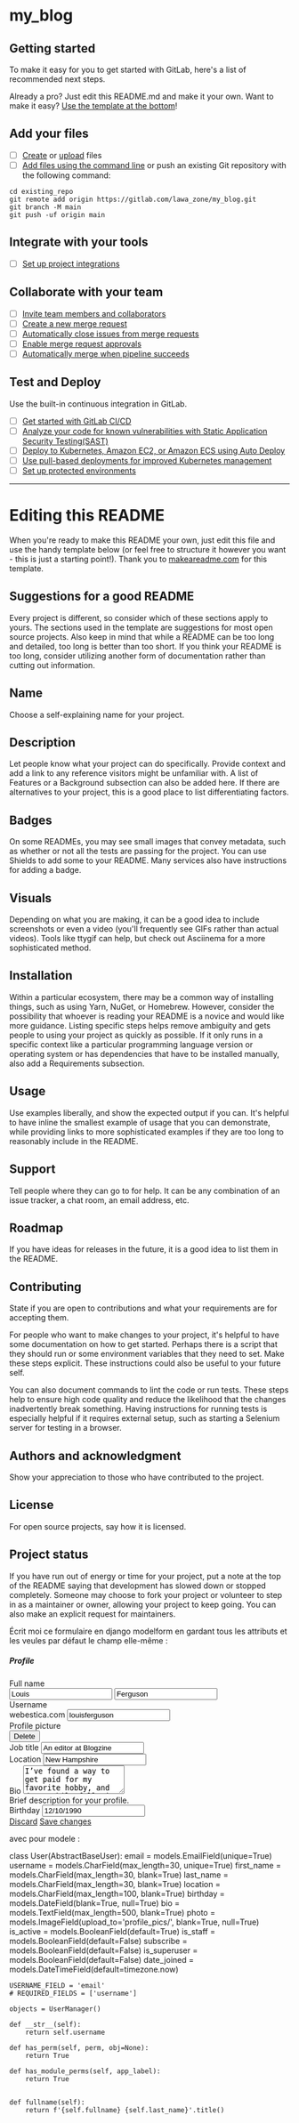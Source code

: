 # my_blog



## Getting started

To make it easy for you to get started with GitLab, here's a list of recommended next steps.

Already a pro? Just edit this README.md and make it your own. Want to make it easy? [Use the template at the bottom](#editing-this-readme)!

## Add your files

- [ ] [Create](https://docs.gitlab.com/ee/user/project/repository/web_editor.html#create-a-file) or [upload](https://docs.gitlab.com/ee/user/project/repository/web_editor.html#upload-a-file) files
- [ ] [Add files using the command line](https://docs.gitlab.com/ee/gitlab-basics/add-file.html#add-a-file-using-the-command-line) or push an existing Git repository with the following command:

```
cd existing_repo
git remote add origin https://gitlab.com/lawa_zone/my_blog.git
git branch -M main
git push -uf origin main
```

## Integrate with your tools

- [ ] [Set up project integrations](https://gitlab.com/lawa_zone/my_blog/-/settings/integrations)

## Collaborate with your team

- [ ] [Invite team members and collaborators](https://docs.gitlab.com/ee/user/project/members/)
- [ ] [Create a new merge request](https://docs.gitlab.com/ee/user/project/merge_requests/creating_merge_requests.html)
- [ ] [Automatically close issues from merge requests](https://docs.gitlab.com/ee/user/project/issues/managing_issues.html#closing-issues-automatically)
- [ ] [Enable merge request approvals](https://docs.gitlab.com/ee/user/project/merge_requests/approvals/)
- [ ] [Automatically merge when pipeline succeeds](https://docs.gitlab.com/ee/user/project/merge_requests/merge_when_pipeline_succeeds.html)

## Test and Deploy

Use the built-in continuous integration in GitLab.

- [ ] [Get started with GitLab CI/CD](https://docs.gitlab.com/ee/ci/quick_start/index.html)
- [ ] [Analyze your code for known vulnerabilities with Static Application Security Testing(SAST)](https://docs.gitlab.com/ee/user/application_security/sast/)
- [ ] [Deploy to Kubernetes, Amazon EC2, or Amazon ECS using Auto Deploy](https://docs.gitlab.com/ee/topics/autodevops/requirements.html)
- [ ] [Use pull-based deployments for improved Kubernetes management](https://docs.gitlab.com/ee/user/clusters/agent/)
- [ ] [Set up protected environments](https://docs.gitlab.com/ee/ci/environments/protected_environments.html)

***

# Editing this README

When you're ready to make this README your own, just edit this file and use the handy template below (or feel free to structure it however you want - this is just a starting point!). Thank you to [makeareadme.com](https://www.makeareadme.com/) for this template.

## Suggestions for a good README
Every project is different, so consider which of these sections apply to yours. The sections used in the template are suggestions for most open source projects. Also keep in mind that while a README can be too long and detailed, too long is better than too short. If you think your README is too long, consider utilizing another form of documentation rather than cutting out information.

## Name
Choose a self-explaining name for your project.

## Description
Let people know what your project can do specifically. Provide context and add a link to any reference visitors might be unfamiliar with. A list of Features or a Background subsection can also be added here. If there are alternatives to your project, this is a good place to list differentiating factors.

## Badges
On some READMEs, you may see small images that convey metadata, such as whether or not all the tests are passing for the project. You can use Shields to add some to your README. Many services also have instructions for adding a badge.

## Visuals
Depending on what you are making, it can be a good idea to include screenshots or even a video (you'll frequently see GIFs rather than actual videos). Tools like ttygif can help, but check out Asciinema for a more sophisticated method.

## Installation
Within a particular ecosystem, there may be a common way of installing things, such as using Yarn, NuGet, or Homebrew. However, consider the possibility that whoever is reading your README is a novice and would like more guidance. Listing specific steps helps remove ambiguity and gets people to using your project as quickly as possible. If it only runs in a specific context like a particular programming language version or operating system or has dependencies that have to be installed manually, also add a Requirements subsection.

## Usage
Use examples liberally, and show the expected output if you can. It's helpful to have inline the smallest example of usage that you can demonstrate, while providing links to more sophisticated examples if they are too long to reasonably include in the README.

## Support
Tell people where they can go to for help. It can be any combination of an issue tracker, a chat room, an email address, etc.

## Roadmap
If you have ideas for releases in the future, it is a good idea to list them in the README.

## Contributing
State if you are open to contributions and what your requirements are for accepting them.

For people who want to make changes to your project, it's helpful to have some documentation on how to get started. Perhaps there is a script that they should run or some environment variables that they need to set. Make these steps explicit. These instructions could also be useful to your future self.

You can also document commands to lint the code or run tests. These steps help to ensure high code quality and reduce the likelihood that the changes inadvertently break something. Having instructions for running tests is especially helpful if it requires external setup, such as starting a Selenium server for testing in a browser.

## Authors and acknowledgment
Show your appreciation to those who have contributed to the project.

## License
For open source projects, say how it is licensed.

## Project status
If you have run out of energy or time for your project, put a note at the top of the README saying that development has slowed down or stopped completely. Someone may choose to fork your project or volunteer to step in as a maintainer or owner, allowing your project to keep going. You can also make an explicit request for maintainers.


Écrit moi ce formulaire en django modelform en gardant tous les attributs et les veules par défaut le champ elle-même :
<div class="card border mb-4">
          <div class="card-header border-bottom p-3">
            <h5 class="card-header-title mb-0">Profile</h5>
          </div>
          <div class="card-body">
            <!-- Full name -->
            <div class="mb-3">
              <label class="form-label">Full name</label>
              <div class="input-group">
                <input type="text" class="form-control" value="Louis" placeholder="First name">
                <input type="text" class="form-control" value="Ferguson" placeholder="Last name">
              </div>
            </div>
            <!-- Username -->
            <div class="mb-3">
              <label class="form-label">Username</label>
              <div class="input-group">
                <span class="input-group-text">webestica.com</span>
                <input type="text" class="form-control" value="louisferguson">
              </div>
            </div>
            <!-- Profile picture -->
            <div class="mb-3">
              <label class="form-label">Profile picture</label>
              <!-- Avatar upload START -->
              <div class="d-flex align-items-center">
                <div class="position-relative me-3">
                  <!-- Avatar edit -->
                  <div class="position-absolute top-0 end-0  z-index-9">
                    <a class="btn btn-sm btn-light btn-round mb-0 mt-n1 me-n1" href="#"> <i class="bi bi-pencil"></i> </a>
                  </div>
                  <!-- Avatar preview -->
                  <div class="avatar avatar-xl">
                    <img class="avatar-img rounded-circle border border-white border-3 shadow" src="{{request.user.photo.url}}" alt="">
                  </div>
                </div>
                <!-- Avatar remove button -->
                <div class="avatar-remove">
                  <button type="button" class="btn btn-light">Delete</button>
                </div>
              </div>
              <!-- Avatar upload END -->
            </div>
            <!-- Job title -->
            <div class="mb-3">
              <label class="form-label">Job title</label>
              <input class="form-control" type="text" value="An editor at Blogzine">
            </div>
            <!-- Location -->
            <div class="mb-3">
              <label class="form-label">Location</label>
              <input class="form-control" type="text" value="New Hampshire">
            </div>
            <!-- Bio -->
            <div class="mb-3">
              <label class="form-label">Bio</label>
              <textarea class="form-control" rows="3">I’ve found a way to get paid for my favorite hobby, and do so while following my dream of traveling the world.</textarea>
              <div class="form-text">Brief description for your profile.</div>
            </div>
            <!-- Birthday -->
            <div>
              <label class="form-label">Birthday</label>
              <input type="text" class="form-control flatpickr-input" placeholder="DD/MM/YYYY" value="12/10/1990">
            </div>
            <!-- Save button -->
            <div class="d-flex justify-content-end mt-4">
              <a href="#" class="btn text-secondary border-0 me-2">Discard</a>
              <a href="#" class="btn btn-primary">Save changes</a>
            </div>
          </div>
        </div>

avec pour modele :

class User(AbstractBaseUser):
    email = models.EmailField(unique=True)
    username = models.CharField(max_length=30, unique=True)
    first_name = models.CharField(max_length=30, blank=True)
    last_name = models.CharField(max_length=30, blank=True)
    location = models.CharField(max_length=100, blank=True)
    birthday = models.DateField(blank=True, null=True)
    bio = models.TextField(max_length=500, blank=True)
    photo = models.ImageField(upload_to='profile_pics/', blank=True, null=True)
    is_active = models.BooleanField(default=True)
    is_staff = models.BooleanField(default=False)
    subscribe = models.BooleanField(default=False)
    is_superuser = models.BooleanField(default=False)
    date_joined = models.DateTimeField(default=timezone.now)

    USERNAME_FIELD = 'email'
    # REQUIRED_FIELDS = ['username']

    objects = UserManager()

    def __str__(self):
        return self.username

    def has_perm(self, perm, obj=None):
        return True

    def has_module_perms(self, app_label):
        return True


    def fullname(self):
        return f'{self.fullname} {self.last_name}'.title()
